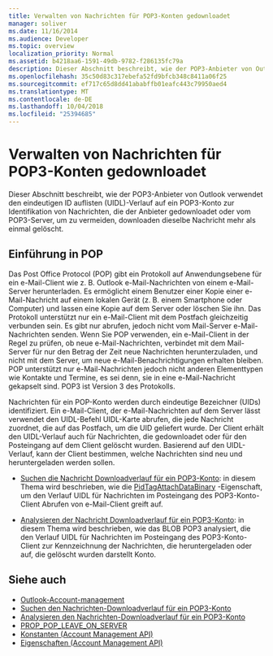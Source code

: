 ```yaml
---
title: Verwalten von Nachrichten für POP3-Konten gedownloadet
manager: soliver
ms.date: 11/16/2014
ms.audience: Developer
ms.topic: overview
localization_priority: Normal
ms.assetid: b4218aa6-1591-49db-9782-f286135fc79a
description: Dieser Abschnitt beschreibt, wie der POP3-Anbieter von Outlook verwendet den eindeutigen ID auflisten (UIDL)-Verlauf auf ein POP3-Konto zur Identifikation von Nachrichten, die der Anbieter gedownloadet oder vom POP3-Server, um zu vermeiden, downloaden dieselbe Nachricht mehr als einmal gelöscht.
ms.openlocfilehash: 35c50d83c317ebefa52fd9bfcb348c8411a06f25
ms.sourcegitcommit: ef717c65d8dd41ababffb01eafc443c79950aed4
ms.translationtype: MT
ms.contentlocale: de-DE
ms.lasthandoff: 10/04/2018
ms.locfileid: "25394685"
---
```

# <a name="managing-message-downloads-for-pop3-accounts"></a>Verwalten von Nachrichten für POP3-Konten gedownloadet

Dieser Abschnitt beschreibt, wie der POP3-Anbieter von Outlook verwendet den eindeutigen ID auflisten (UIDL)-Verlauf auf ein POP3-Konto zur Identifikation von Nachrichten, die der Anbieter gedownloadet oder vom POP3-Server, um zu vermeiden, downloaden dieselbe Nachricht mehr als einmal gelöscht.
  
## <a name="introduction-to-pop"></a>Einführung in POP

Das Post Office Protocol (POP) gibt ein Protokoll auf Anwendungsebene für ein e-Mail-Client wie z. B. Outlook e-Mail-Nachrichten von einem e-Mail-Server herunterladen. Es ermöglicht einem Benutzer einer Kopie einer e-Mail-Nachricht auf einem lokalen Gerät (z. B. einem Smartphone oder Computer) und lassen eine Kopie auf dem Server oder löschen Sie ihn. Das Protokoll unterstützt nur ein e-Mail-Client mit dem Postfach gleichzeitig verbunden sein. Es gibt nur abrufen, jedoch nicht vom Mail-Server e-Mail-Nachrichten senden. Wenn Sie POP verwenden, ein e-Mail-Client in der Regel zu prüfen, ob neue e-Mail-Nachrichten, verbindet mit dem Mail-Server für nur den Betrag der Zeit neue Nachrichten herunterzuladen, und nicht mit dem Server, um neue e-Mail-Benachrichtigungen erhalten bleiben. POP unterstützt nur e-Mail-Nachrichten jedoch nicht anderen Elementtypen wie Kontakte und Termine, es sei denn, sie in eine e-Mail-Nachricht gekapselt sind. POP3 ist Version 3 des Protokolls.
  
Nachrichten für ein POP-Konto werden durch eindeutige Bezeichner (UIDs) identifiziert. Ein e-Mail-Client, der e-Mail-Nachrichten auf dem Server lässt verwendet den UIDL-Befehl UIDL-Karte abrufen, die jede Nachricht zuordnet, die auf das Postfach, um die UID geliefert wurde. Der Client erhält den UIDL-Verlauf auch für Nachrichten, die gedownloadet oder für den Posteingang auf dem Client gelöscht wurden. Basierend auf den UIDL-Verlauf, kann der Client bestimmen, welche Nachrichten sind neu und heruntergeladen werden sollen.

- [Suchen die Nachricht Downloadverlauf für ein POP3-Konto](locating-the-message-download-history-for-a-pop3-account.md): in diesem Thema wird beschrieben, wie die [PidTagAttachDataBinary](https://msdn.microsoft.com/library/3b0a8b28-863e-4b96-a4c0-fdb8f40555b9%28Office.15%29.aspx) -Eigenschaft, um den Verlauf UIDL für Nachrichten im Posteingang des POP3-Konto-Client Abrufen von e-Mail-Client greift auf. 
    
- [Analysieren der Nachricht Downloadverlauf für ein POP3-Konto](parsing-the-message-download-history-for-a-pop3-account.md): in diesem Thema wird beschrieben, wie das BLOB POP3 analysiert, die den Verlauf UIDL für Nachrichten im Posteingang des POP3-Konto-Client zur Kennzeichnung der Nachrichten, die heruntergeladen oder auf, die gelöscht wurden darstellt Konto.
    
## <a name="see-also"></a>Siehe auch

- [Outlook-Account-management](outlook-account-management.md)    
- [Suchen den Nachrichten-Downloadverlauf für ein POP3-Konto](locating-the-message-download-history-for-a-pop3-account.md) 
- [Analysieren den Nachrichten-Downloadverlauf für ein POP3-Konto](parsing-the-message-download-history-for-a-pop3-account.md)   
- [PROP_POP_LEAVE_ON_SERVER](prop_pop_leave_on_server.md)  
- [Konstanten (Account Management API)](constants-account-management-api.md)    
- [Eigenschaften (Account Management API)](properties-account-management-api.md)
    

